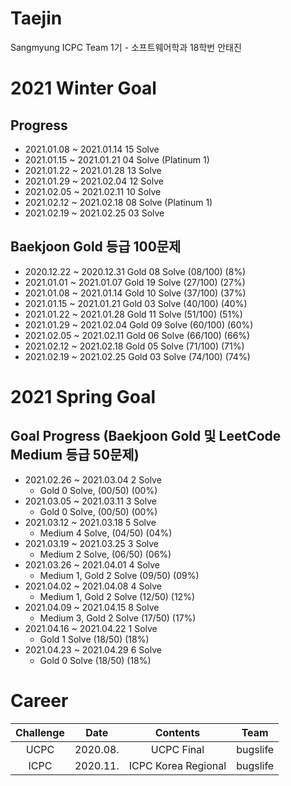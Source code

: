 # Taejin
Sangmyung ICPC Team 1기 - 소프트웨어학과 18학번 안태진

# 2021 Winter Goal
## Progress
- 2021.01.08 ~ 2021.01.14 15 Solve
- 2021.01.15 ~ 2021.01.21 04 Solve (Platinum 1)
- 2021.01.22 ~ 2021.01.28 13 Solve
- 2021.01.29 ~ 2021.02.04 12 Solve
- 2021.02.05 ~ 2021.02.11 10 Solve
- 2021.02.12 ~ 2021.02.18 08 Solve (Platinum 1)
- 2021.02.19 ~ 2021.02.25 03 Solve

## Baekjoon Gold 등급 100문제
- 2020.12.22 ~ 2020.12.31 Gold 08 Solve (08/100) (8%)
- 2021.01.01 ~ 2021.01.07 Gold 19 Solve (27/100) (27%)
- 2021.01.08 ~ 2021.01.14 Gold 10 Solve (37/100) (37%)
- 2021.01.15 ~ 2021.01.21 Gold 03 Solve (40/100) (40%)
- 2021.01.22 ~ 2021.01.28 Gold 11 Solve (51/100) (51%)
- 2021.01.29 ~ 2021.02.04 Gold 09 Solve (60/100) (60%)
- 2021.02.05 ~ 2021.02.11 Gold 06 Solve (66/100) (66%)
- 2021.02.12 ~ 2021.02.18 Gold 05 Solve (71/100) (71%)
- 2021.02.19 ~ 2021.02.25 Gold 03 Solve (74/100) (74%)

# 2021 Spring Goal
## Goal Progress (Baekjoon Gold 및 LeetCode Medium 등급 50문제)
- 2021.02.26 ~ 2021.03.04 2 Solve
  - Gold 0 Solve, (00/50) (00%)
- 2021.03.05 ~ 2021.03.11 3 Solve
  - Gold 0 Solve, (00/50) (00%)
- 2021.03.12 ~ 2021.03.18 5 Solve
  - Medium 4 Solve, (04/50) (04%)
- 2021.03.19 ~ 2021.03.25 3 Solve
  - Medium 2 Solve, (06/50) (06%)
- 2021.03.26 ~ 2021.04.01 4 Solve
  - Medium 1, Gold 2 Solve (09/50) (09%)
- 2021.04.02 ~ 2021.04.08 4 Solve
  - Medium 1, Gold 2 Solve (12/50) (12%)
- 2021.04.09 ~ 2021.04.15 8 Solve
  - Medium 3, Gold 2 Solve (17/50) (17%)
- 2021.04.16 ~ 2021.04.22 1 Solve
  - Gold 1 Solve (18/50) (18%)
- 2021.04.23 ~ 2021.04.29 6 Solve
  - Gold 0 Solve (18/50) (18%)


# Career
| Challenge | Date     | Contents            | Team     |
|:---------:|:--------:|:-------------------:|:--------:|
| UCPC      | 2020.08. | UCPC Final          | bugslife |
| ICPC      | 2020.11. | ICPC Korea Regional | bugslife |
